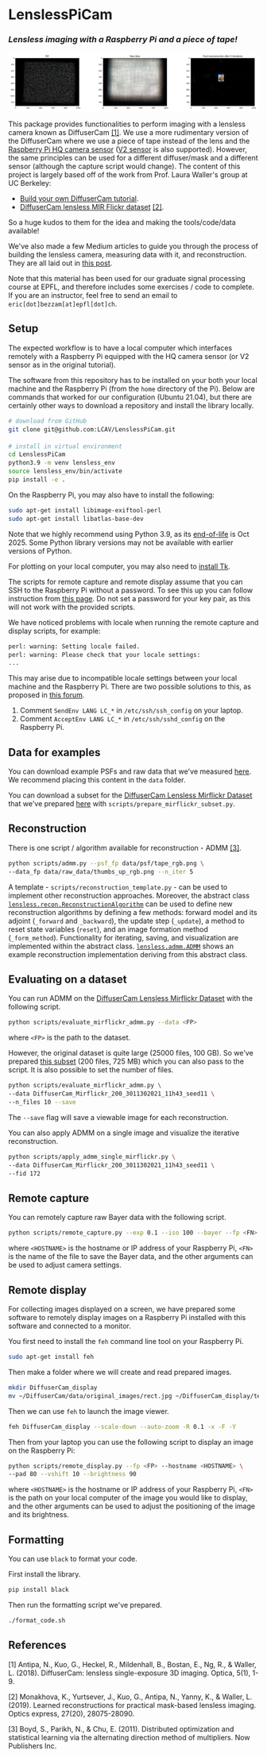 # LenslessPiCam

### _Lensless imaging with a Raspberry Pi and a piece of tape!_

![Example PSF, raw data, and reconstruction.](scripts/example_reconstruction.png)

This package provides functionalities to perform imaging
with a lensless camera known as DiffuserCam [[1]](#1). We use a more rudimentary
version of the DiffuserCam where we use a piece of tape instead of the lens and 
the [Raspberry Pi HQ camera sensor](https://www.raspberrypi.com/products/raspberry-pi-high-quality-camera)
([V2 sensor](https://www.raspberrypi.com/products/camera-module-v2/) is also
supported). However, the same principles can be used for a different diffuser/mask 
and a different sensor (although the capture script would change). The content of 
this project is largely based off of the work from Prof. Laura Waller's group at
UC Berkeley:
- [Build your own DiffuserCam tutorial](https://waller-lab.github.io/DiffuserCam/tutorial).
- [DiffuserCam lensless MIR Flickr dataset](https://waller-lab.github.io/LenslessLearning/dataset.html) [[2]](#2).

So a huge kudos to them for the idea and making the tools/code/data available!

We've also made a few Medium articles to guide you through the process of
building the lensless camera, measuring data with it, and reconstruction. They are all
laid out in [this post](https://medium.com/@bezzam/a-complete-lensless-imaging-tutorial-hardware-software-and-algorithms-8873fa81a660).

Note that this material has been used for our graduate signal processing 
course at EPFL, and therefore includes some exercises / code to complete. If you
are an instructor, feel free to send an email to `eric[dot]bezzam[at]epfl[dot]ch`.

## Setup
The expected workflow is to have a local computer which interfaces remotely
with a Raspberry Pi equipped with the HQ camera sensor (or V2 sensor as in the 
original tutorial).

The software from this repository has to be installed on your both your local 
machine and the Raspberry Pi (from the `home` directory of the Pi). Below are
commands that worked for our configuration (Ubuntu 21.04), but there are 
certainly other ways to download a repository and install the library locally.
```bash
# download from GitHub
git clone git@github.com:LCAV/LenslessPiCam.git

# install in virtual environment
cd LenslessPiCam
python3.9 -m venv lensless_env
source lensless_env/bin/activate
pip install -e .
```

On the Raspberry Pi, you may also have to install the following:
```bash
sudo apt-get install libimage-exiftool-perl
sudo apt-get install libatlas-base-dev
```

Note that we highly recommend using Python 3.9, as its [end-of-life](https://endoflife.date/python) is Oct 2025. Some Python library versions may not be available with earlier versions of Python.

For plotting on your local computer, you may also need to [install Tk](https://stackoverflow.com/questions/5459444/tkinter-python-may-not-be-configured-for-tk).

The scripts for remote capture and remote display assume that you can SSH to the
Raspberry Pi without a password. To see this up you can follow instruction from
[this page](https://medium.com/@bezzam/headless-and-passwordless-interfacing-with-a-raspberry-pi-ssh-453dd75154c3).
Do not set a password for your key pair, as this will not work with the provided
scripts.

We have noticed problems with locale when running the remote capture and display
scripts, for example:
```bash
perl: warning: Setting locale failed.
perl: warning: Please check that your locale settings:
...
```
This may arise due to incompatible locale settings between your local machine 
and the Raspberry Pi. There are two possible solutions to this, as proposed in 
[this forum](https://forums.raspberrypi.com/viewtopic.php?t=11870).
1. Comment `SendEnv LANG LC_*` in `/etc/ssh/ssh_config` on your laptop.
2. Comment `AcceptEnv LANG LC_*` in `/etc/ssh/sshd_config` on the Raspberry
Pi.

## Data for examples

You can download example PSFs and raw data that we've measured [here](https://drive.switch.ch/index.php/s/NdgHlcDeHVDH5ww).
We recommend placing this content in the `data` folder.

You can download a subset for the [DiffuserCam Lensless Mirflickr Dataset](https://waller-lab.github.io/LenslessLearning/dataset.html)
that we've prepared [here](https://drive.switch.ch/index.php/s/vmAZzryGI8U8rcE)
with `scripts/prepare_mirflickr_subset.py`.

## Reconstruction

There is one script / algorithm available for reconstruction - ADMM [[3]](#3).
```bash
python scripts/admm.py --psf_fp data/psf/tape_rgb.png \
--data_fp data/raw_data/thumbs_up_rgb.png --n_iter 5
```

A template - `scripts/reconstruction_template.py` - can be used to implement
other reconstruction approaches. Moreover, the abstract class 
[`lensless.recon.ReconstructionAlgorithm`](https://github.com/LCAV/DiffuserCam/blob/70936c1a1d0797b50190d978f8ece3edc7413650/diffcam/recon.py#L9)
can be used to define new reconstruction algorithms by defining a few methods:
forward model and its adjoint (`_forward` and `_backward`), the update step
(`_update`), a method to reset state variables (`reset`), and an image
formation method (`_form_method`). Functionality for iterating, saving, and 
visualization are implemented within the abstract class. [`lensless.admm.ADMM`](https://github.com/LCAV/DiffuserCam/blob/70936c1a1d0797b50190d978f8ece3edc7413650/diffcam/admm.py#L6)
shows an example reconstruction implementation deriving from this abstract 
class.

## Evaluating on a dataset

You can run ADMM on the [DiffuserCam Lensless Mirflickr Dataset](https://waller-lab.github.io/LenslessLearning/dataset.html)
with the following script.
```bash
python scripts/evaluate_mirflickr_admm.py --data <FP>
```
where `<FP>` is the path to the dataset.

However, the original dataset is quite large (25000 files, 100 GB). So we've 
prepared [this subset](https://drive.switch.ch/index.php/s/vmAZzryGI8U8rcE) (200
files, 725 MB) which you can also pass to the script. It is also possible to 
set the number of files.
```bash
python scripts/evaluate_mirflickr_admm.py \
--data DiffuserCam_Mirflickr_200_3011302021_11h43_seed11 \
--n_files 10 --save
```
The `--save` flag will save a viewable image for each reconstruction.

You can also apply ADMM on a single image and visualize the iterative 
reconstruction.
```bash
python scripts/apply_admm_single_mirflickr.py \
--data DiffuserCam_Mirflickr_200_3011302021_11h43_seed11 \
--fid 172
```

## Remote capture

You can remotely capture raw Bayer data with the following script.
```bash
python scripts/remote_capture.py --exp 0.1 --iso 100 --bayer --fp <FN> --hostname <HOSTNAME>
```
where `<HOSTNAME>` is the hostname or IP address of your Raspberry Pi, `<FN>` is
the name of the file to save the Bayer data, and the other arguments can be used
to adjust camera settings.

## Remote display

For collecting images displayed on a screen, we have prepared some software to
remotely display images on a Raspberry Pi installed with this software and
connected to a monitor.

You first need to install the `feh` command line tool on your Raspberry Pi.
```bash
sudo apt-get install feh
```

Then make a folder where we will create and read prepared images.
```bash
mkdir DiffuserCam_display
mv ~/DiffuserCam/data/original_images/rect.jpg ~/DiffuserCam_display/test.jpg
```

Then we can use `feh` to launch the image viewer.
```bash
feh DiffuserCam_display --scale-down --auto-zoom -R 0.1 -x -F -Y
```

Then from your laptop you can use the following script to display an image on
the Raspberry Pi:
```bash
python scripts/remote_display.py --fp <FP> --hostname <HOSTNAME> \
--pad 80 --vshift 10 --brightness 90
```
where `<HOSTNAME>` is the hostname or IP address of your Raspberry Pi, `<FN>` is
the path on your local computer of the image you would like to display, and the 
other arguments can be used to adjust the positioning of the image and its
brightness.

## Formatting
You can use `black` to format your code.

First install the library.
```bash
pip install black
```
Then run the formatting script we've prepared.
```bash
./format_code.sh
```

## References
<a id="1">[1]</a> 
Antipa, N., Kuo, G., Heckel, R., Mildenhall, B., Bostan, E., Ng, R., & Waller, L. (2018). DiffuserCam: lensless single-exposure 3D imaging. Optica, 5(1), 1-9.

<a id="2">[2]</a> 
Monakhova, K., Yurtsever, J., Kuo, G., Antipa, N., Yanny, K., & Waller, L. (2019). Learned reconstructions for practical mask-based lensless imaging. Optics express, 27(20), 28075-28090.

<a id="3">[3]</a> 
Boyd, S., Parikh, N., & Chu, E. (2011). Distributed optimization and statistical learning via the alternating direction method of multipliers. Now Publishers Inc.
